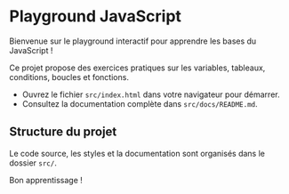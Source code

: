 # Playground JavaScript

Bienvenue sur le playground interactif pour apprendre les bases du JavaScript !

Ce projet propose des exercices pratiques sur les variables, tableaux, conditions, boucles et fonctions.

- Ouvrez le fichier `src/index.html` dans votre navigateur pour démarrer.
- Consultez la documentation complète dans `src/docs/README.md`.

## Structure du projet

Le code source, les styles et la documentation sont organisés dans le dossier `src/`.

Bon apprentissage ! 